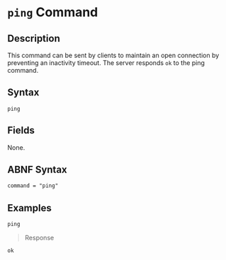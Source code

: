# `ping` Command

## Description

This command can be sent by clients to maintain an open connection by preventing an inactivity timeout.
The server responds `ok` to the ping command.

## Syntax

```ls
ping
```

## Fields

None.

## ABNF Syntax

```txt
command = "ping"
```

## Examples

```txt
ping
```

> Response

```txt
ok
```
